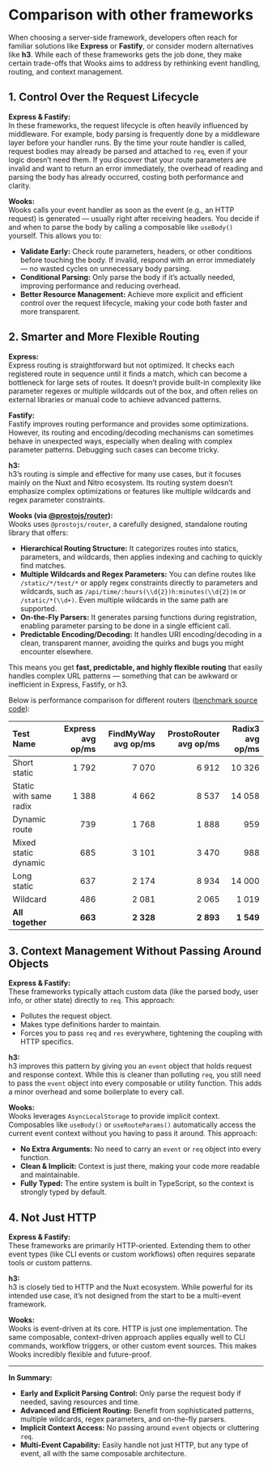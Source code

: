 # Comparison with other frameworks

When choosing a server-side framework, developers often reach for familiar solutions like **Express** or **Fastify**, or consider modern alternatives like **h3**. While each of these frameworks gets the job done, they make certain trade-offs that Wooks aims to address by rethinking event handling, routing, and context management.

## 1. Control Over the Request Lifecycle

**Express & Fastify:**  
In these frameworks, the request lifecycle is often heavily influenced by middleware. For example, body parsing is frequently done by a middleware layer before your handler runs. By the time your route handler is called, request bodies may already be parsed and attached to `req`, even if your logic doesn’t need them. If you discover that your route parameters are invalid and want to return an error immediately, the overhead of reading and parsing the body has already occurred, costing both performance and clarity.

**Wooks:**  
Wooks calls your event handler as soon as the event (e.g., an HTTP request) is generated — usually right after receiving headers. You decide if and when to parse the body by calling a composable like `useBody()` yourself. This allows you to:

- **Validate Early:** Check route parameters, headers, or other conditions before touching the body. If invalid, respond with an error immediately — no wasted cycles on unnecessary body parsing.
- **Conditional Parsing:** Only parse the body if it’s actually needed, improving performance and reducing overhead.
- **Better Resource Management:** Achieve more explicit and efficient control over the request lifecycle, making your code both faster and more transparent.

## 2. Smarter and More Flexible Routing

**Express:**  
Express routing is straightforward but not optimized. It checks each registered route in sequence until it finds a match, which can become a bottleneck for large sets of routes. It doesn’t provide built-in complexity like parameter regexes or multiple wildcards out of the box, and often relies on external libraries or manual code to achieve advanced patterns.

**Fastify:**  
Fastify improves routing performance and provides some optimizations. However, its routing and encoding/decoding mechanisms can sometimes behave in unexpected ways, especially when dealing with complex parameter patterns. Debugging such cases can become tricky.

**h3:**  
h3’s routing is simple and effective for many use cases, but it focuses mainly on the Nuxt and Nitro ecosystem. Its routing system doesn’t emphasize complex optimizations or features like multiple wildcards and regex parameter constraints.

**Wooks (via [@prostojs/router](https://github.com/prostojs/router)):**  
Wooks uses `@prostojs/router`, a carefully designed, standalone routing library that offers:

- **Hierarchical Routing Structure:** It categorizes routes into statics, parameters, and wildcards, then applies indexing and caching to quickly find matches.
- **Multiple Wildcards and Regex Parameters:** You can define routes like `/static/*/test/*` or apply regex constraints directly to parameters and wildcards, such as `/api/time/:hours(\\d{2})h:minutes(\\d{2})m` or `/static/*(\\d+)`. Even multiple wildcards in the same path are supported.
- **On-the-Fly Parsers:** It generates parsing functions during registration, enabling parameter parsing to be done in a single efficient call.
- **Predictable Encoding/Decoding:** It handles URI encoding/decoding in a clean, transparent manner, avoiding the quirks and bugs you might encounter elsewhere.

This means you get **fast, predictable, and highly flexible routing** that easily handles complex URL patterns — something that can be awkward or inefficient in Express, Fastify, or h3.

Below is performance comparison for different routers ([benchmark source code](https://github.com/prostojs/router-benchmark)):

|Test Name|Express avg op/ms|FindMyWay avg op/ms|ProstoRouter avg op/ms|Radix3 avg op/ms|
|:-|-:|-:|-:|-:|
|Short static|1 792|7 070|6 912|10 326|
|Static with same radix|1 388|4 662|8 537|14 058|
|Dynamic route|739|1 768|1 888|959|
|Mixed static dynamic|685|3 101|3 470|988|
|Long static|637|2 174|8 934|14 000|
|Wildcard|486|2 081|2 065|1 019|
|**All together**|**663**|**2 328**|**2 893**|**1 549**|


## 3. Context Management Without Passing Around Objects

**Express & Fastify:**  
These frameworks typically attach custom data (like the parsed body, user info, or other state) directly to `req`. This approach:

- Pollutes the request object.
- Makes type definitions harder to maintain.
- Forces you to pass `req` and `res` everywhere, tightening the coupling with HTTP specifics.

**h3:**  
h3 improves this pattern by giving you an `event` object that holds request and response context. While this is cleaner than polluting `req`, you still need to pass the `event` object into every composable or utility function. This adds a minor overhead and some boilerplate to every call.

**Wooks:**  
Wooks leverages `AsyncLocalStorage` to provide implicit context. Composables like `useBody()` or `useRouteParams()` automatically access the current event context without you having to pass it around. This approach:

- **No Extra Arguments:** No need to carry an `event` or `req` object into every function.
- **Clean & Implicit:** Context is just there, making your code more readable and maintainable.
- **Fully Typed:** The entire system is built in TypeScript, so the context is strongly typed by default.

## 4. Not Just HTTP

**Express & Fastify:**  
These frameworks are primarily HTTP-oriented. Extending them to other event types (like CLI events or custom workflows) often requires separate tools or custom patterns.

**h3:**  
h3 is closely tied to HTTP and the Nuxt ecosystem. While powerful for its intended use case, it’s not designed from the start to be a multi-event framework.

**Wooks:**  
Wooks is event-driven at its core. HTTP is just one implementation. The same composable, context-driven approach applies equally well to CLI commands, workflow triggers, or other custom event sources. This makes Wooks incredibly flexible and future-proof.

---

**In Summary:**  
- **Early and Explicit Parsing Control:** Only parse the request body if needed, saving resources and time.
- **Advanced and Efficient Routing:** Benefit from sophisticated patterns, multiple wildcards, regex parameters, and on-the-fly parsers.
- **Implicit Context Access:** No passing around `event` objects or cluttering `req`.
- **Multi-Event Capability:** Easily handle not just HTTP, but any type of event, all with the same composable architecture.

